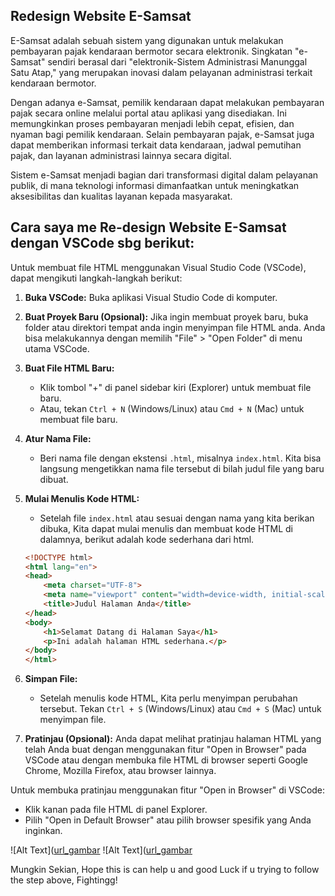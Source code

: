  ## Redesign Website E-Samsat   
E-Samsat adalah sebuah sistem yang digunakan untuk melakukan pembayaran pajak kendaraan bermotor secara elektronik. Singkatan "e-Samsat" sendiri berasal dari "elektronik-Sistem Administrasi Manunggal Satu Atap," yang merupakan inovasi dalam pelayanan administrasi terkait kendaraan bermotor.

Dengan adanya e-Samsat, pemilik kendaraan dapat melakukan pembayaran pajak secara online melalui portal atau aplikasi yang disediakan. Ini memungkinkan proses pembayaran menjadi lebih cepat, efisien, dan nyaman bagi pemilik kendaraan. Selain pembayaran pajak, e-Samsat juga dapat memberikan informasi terkait data kendaraan, jadwal pemutihan pajak, dan layanan administrasi lainnya secara digital.

Sistem e-Samsat menjadi bagian dari transformasi digital dalam pelayanan publik, di mana teknologi informasi dimanfaatkan untuk meningkatkan aksesibilitas dan kualitas layanan kepada masyarakat.

## Cara saya me Re-design Website E-Samsat dengan VSCode sbg berikut:
Untuk membuat file HTML menggunakan Visual Studio Code (VSCode), dapat mengikuti langkah-langkah berikut:

1. **Buka VSCode:** Buka aplikasi Visual Studio Code di komputer.

2. **Buat Proyek Baru (Opsional):** Jika ingin membuat proyek baru, buka folder atau direktori tempat anda ingin menyimpan file HTML anda. Anda bisa melakukannya dengan memilih "File" > "Open Folder" di menu utama VSCode.

3. **Buat File HTML Baru:**
   - Klik tombol "+" di panel sidebar kiri (Explorer) untuk membuat file baru.
   - Atau, tekan `Ctrl + N` (Windows/Linux) atau `Cmd + N` (Mac) untuk membuat file baru.

4. **Atur Nama File:**
   - Beri nama file dengan ekstensi `.html`, misalnya `index.html`. Kita bisa langsung mengetikkan nama file tersebut di bilah judul file yang baru dibuat.

5. **Mulai Menulis Kode HTML:**
   - Setelah file `index.html` atau sesuai dengan nama yang kita berikan dibuka, Kita dapat mulai menulis dan membuat kode HTML di dalamnya, berikut adalah kode sederhana dari html.

   ```html
   <!DOCTYPE html>
   <html lang="en">
   <head>
       <meta charset="UTF-8">
       <meta name="viewport" content="width=device-width, initial-scale=1.0">
       <title>Judul Halaman Anda</title>
   </head>
   <body>
       <h1>Selamat Datang di Halaman Saya</h1>
       <p>Ini adalah halaman HTML sederhana.</p>
   </body>
   </html>
   ```
   
6. **Simpan File:**
   - Setelah menulis kode HTML, Kita perlu menyimpan perubahan tersebut. Tekan `Ctrl + S` (Windows/Linux) atau `Cmd + S` (Mac) untuk menyimpan file.

7. **Pratinjau (Opsional):** Anda dapat melihat pratinjau halaman HTML yang telah Anda buat dengan menggunakan fitur "Open in Browser" pada VSCode atau dengan membuka file HTML di browser seperti Google Chrome, Mozilla Firefox, atau browser lainnya.

Untuk membuka pratinjau menggunakan fitur "Open in Browser" di VSCode:
- Klik kanan pada file HTML di panel Explorer.
- Pilih "Open in Default Browser" atau pilih browser spesifik yang Anda inginkan.

![Alt Text]([url_gambar](https://github.com/asaalsabilaaa/Annisa-Salsabila-Redesign/blob/main/Media/Screenshot%20(931).png)
![Alt Text]([url_gambar](https://github.com/asaalsabilaaa/Annisa-Salsabila-Redesign/blob/main/Media/Screenshot%20(932).png)

Mungkin Sekian, Hope this is can help u and good Luck if u trying to follow the step above, Fightingg!
